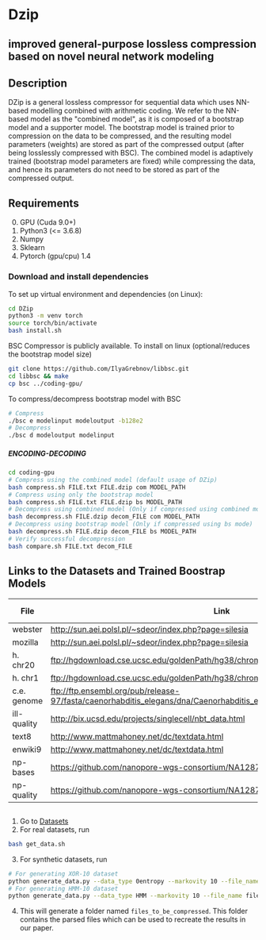 # Dzip
## improved general-purpose lossless compression based on novel neural network modeling
## Description
DZip is a general lossless compressor for sequential data which uses NN-based modelling combined with arithmetic coding. We refer to the NN-based model as the "combined model", as it is composed of a bootstrap model and a supporter model. The bootstrap model is trained prior to compression on the data to be compressed, and the resulting model parameters (weights) are stored as part of the compressed output (after being losslessly compressed with BSC). The combined model is adaptively trained (bootstrap model parameters are fixed) while compressing the data, and hence its parameters do not need to be stored as part of the compressed output.

## Requirements
0. GPU (Cuda 9.0+)
1. Python3 (<= 3.6.8)
2. Numpy
3. Sklearn
4. Pytorch (gpu/cpu) 1.4


### Download and install dependencies
To set up virtual environment and dependencies (on Linux):
```bash
cd DZip
python3 -m venv torch
source torch/bin/activate
bash install.sh
```

BSC Compressor is publicly available. To install on linux (optional/reduces the bootstrap model size)
```bash
git clone https://github.com/IlyaGrebnov/libbsc.git
cd libbsc && make
cp bsc ../coding-gpu/
```

To compress/decompress bootstrap model with BSC
```bash
# Compress
./bsc e modelinput modeloutput -b128e2
# Decompress
./bsc d modeloutput modelinput
```


##### ENCODING-DECODING
```bash 
cd coding-gpu
# Compress using the combined model (default usage of DZip)
bash compress.sh FILE.txt FILE.dzip com MODEL_PATH
# Compress using only the bootstrap model
bash compress.sh FILE.txt FILE.dzip bs MODEL_PATH
# Decompress using combined model (Only if compressed using combined mode)
bash decompress.sh FILE.dzip decom_FILE com MODEL_PATH
# Decompress using bootstrap model (Only if compressed using bs mode)
bash decompress.sh FILE.dzip decom_FILE bs MODEL_PATH
# Verify successful decompression
bash compare.sh FILE.txt decom_FILE
```

## Links to the Datasets and Trained Boostrap Models
| File | Link |Bootstrap Model|
|------|------|------|
|webster|http://sun.aei.polsl.pl/~sdeor/index.php?page=silesia|[webster](./Models/webster_bstrap)|
|mozilla|http://sun.aei.polsl.pl/~sdeor/index.php?page=silesia|[mozilla](./Models/mozilla_bstrap)|
|h. chr20|ftp://hgdownload.cse.ucsc.edu/goldenPath/hg38/chromosomes/chr20.fa.gz|[chr20](./Models/chr20_bstrap)|
|h. chr1|ftp://hgdownload.cse.ucsc.edu/goldenPath/hg38/chromosomes/chr1.fa.gz|[chr1](./Models/chr1_bstrap)|
|c.e. genome|ftp://ftp.ensembl.org/pub/release-97/fasta/caenorhabditis_elegans/dna/Caenorhabditis_elegans.WBcel235.dna.toplevel.fa.gz|[celegchr](./Models/celegchr_bstrap)|
|ill-quality|http://bix.ucsd.edu/projects/singlecell/nbt_data.html|[phixq](./Models/phixq_truncated_bstrap)|
|text8|http://www.mattmahoney.net/dc/textdata.html|[text8](./Models/text8_bstrap)|
|enwiki9|http://www.mattmahoney.net/dc/textdata.html|[enwiki9](./Models/enwik9_bstrap)|
|np-bases|https://github.com/nanopore-wgs-consortium/NA12878|[npbases](./Models/npbases_bstrap)|
|np-quality|https://github.com/nanopore-wgs-consortium/NA12878|[npquals](./Models/npquals_bstrap)|

##
1. Go to [Datasets](./Datasets)
2. For real datasets, run
```bash
bash get_data.sh
```
3. For synthetic datasets, run
```bash
# For generating XOR-10 dataset
python generate_data.py --data_type 0entropy --markovity 10 --file_name files_to_be_compressed/xor10.txt
# For generating HMM-10 dataset
python generate_data.py --data_type HMM --markovity 10 --file_name files_to_be_compressed/hmm10.txt
```
4. This will generate a folder named `files_to_be_compressed`. This folder contains the parsed files which can be used to recreate the results in our paper.
